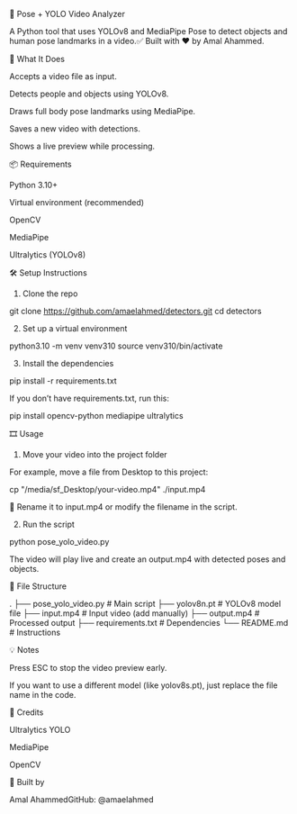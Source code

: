 🎯 Pose + YOLO Video Analyzer

A Python tool that uses YOLOv8 and MediaPipe Pose to detect objects and human pose landmarks in a video.✅ Built with ❤️ by Amal Ahammed.

🧠 What It Does

Accepts a video file as input.

Detects people and objects using YOLOv8.

Draws full body pose landmarks using MediaPipe.

Saves a new video with detections.

Shows a live preview while processing.

📦 Requirements

Python 3.10+

Virtual environment (recommended)

OpenCV

MediaPipe

Ultralytics (YOLOv8)

🛠️ Setup Instructions

1. Clone the repo

git clone https://github.com/amaelahmed/detectors.git
cd detectors

2. Set up a virtual environment

python3.10 -m venv venv310
source venv310/bin/activate

3. Install the dependencies

pip install -r requirements.txt

If you don’t have requirements.txt, run this:

pip install opencv-python mediapipe ultralytics

🎞️ Usage

1. Move your video into the project folder

For example, move a file from Desktop to this project:

cp "/media/sf_Desktop/your-video.mp4" ./input.mp4

📌 Rename it to input.mp4 or modify the filename in the script.

2. Run the script

python pose_yolo_video.py

The video will play live and create an output.mp4 with detected poses and objects.

📁 File Structure

.
├── pose_yolo_video.py     # Main script
├── yolov8n.pt             # YOLOv8 model file
├── input.mp4              # Input video (add manually)
├── output.mp4             # Processed output
├── requirements.txt       # Dependencies
└── README.md              # Instructions

💡 Notes

Press ESC to stop the video preview early.

If you want to use a different model (like yolov8s.pt), just replace the file name in the code.

🙌 Credits

Ultralytics YOLO

MediaPipe

OpenCV

👤 Built by

Amal AhammedGitHub: @amaelahmed

